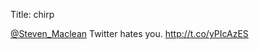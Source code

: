 Title: chirp

<a href="http://twitter.com/Steven_Maclean">@Steven_Maclean</a> Twitter hates you. <a href="http://t.co/yPIcAzES">http://t.co/yPIcAzES</a>
